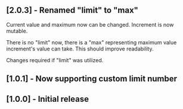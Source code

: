 ## [2.0.3] - Renamed "limit" to "max"

Current value and maximum now can be changed. Increment is now mutable.

There is no "limit" now, there is a "max" representing maximum value increment's value can take. This should improve readability.

Changes required if "limit" was utilized.

## [1.0.1] - Now supporting custom limit number

## [1.0.0] - Initial release
